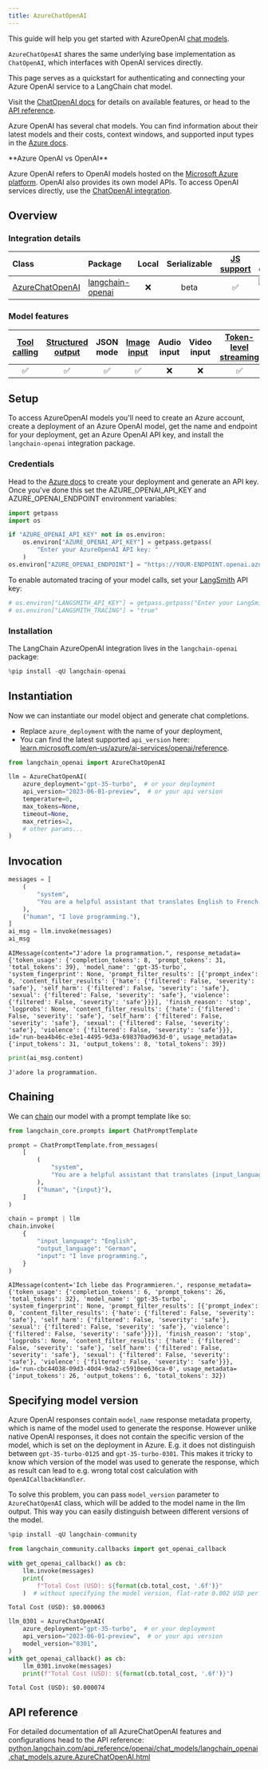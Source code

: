```yaml
---
title: AzureChatOpenAI
---
```


This guide will help you get started with AzureOpenAI [chat models](/oss/concepts/chat_models).

<Note>

`AzureChatOpenAI` shares the same underlying base implementation as `ChatOpenAI`,
which interfaces with OpenAI services directly.

This page serves as a quickstart for authenticating and connecting your Azure OpenAI service to a LangChain chat model.

Visit the [ChatOpenAI docs](/oss/integrations/chat/openai/) for details on available
features, or head to the [API reference](https://python.langchain.com/api_reference/openai/chat_models/langchain_openai.chat_models.azure.AzureChatOpenAI.html).

</Note>

Azure OpenAI has several chat models. You can find information about their latest models and their costs, context windows, and supported input types in the [Azure docs](https://learn.microsoft.com/en-us/azure/ai-services/openai/concepts/models).

<Info>
**Azure OpenAI vs OpenAI**

Azure OpenAI refers to OpenAI models hosted on the [Microsoft Azure platform](https://azure.microsoft.com/en-us/products/ai-services/openai-service). OpenAI also provides its own model APIs. To access OpenAI services directly, use the [ChatOpenAI integration](/oss/integrations/chat/openai/).

</Info>

## Overview

### Integration details

| Class | Package | Local | Serializable | [JS support](https://js.langchain.com/docs/integrations/chat/azure) | Package downloads | Package latest |
| :--- | :--- | :---: | :---: |  :---: | :---: | :---: |
| [AzureChatOpenAI](https://python.langchain.com/api_reference/openai/chat_models/langchain_openai.chat_models.azure.AzureChatOpenAI.html) | [langchain-openai](https://python.langchain.com/api_reference/openai/index.html) | ❌ | beta | ✅ | ![PyPI - Downloads](https://img.shields.io/pypi/dm/langchain-openai?style=flat-square&label=%20) | ![PyPI - Version](https://img.shields.io/pypi/v/langchain-openai?style=flat-square&label=%20) |

### Model features

| [Tool calling](/oss/how-to/tool_calling) | [Structured output](/oss/how-to/structured_output/) | JSON mode | [Image input](/oss/how-to/multimodal_inputs/) | Audio input | Video input | [Token-level streaming](/oss/how-to/chat_streaming/) | Native async | [Token usage](/oss/how-to/chat_token_usage_tracking/) | [Logprobs](/oss/how-to/logprobs/) |
| :---: | :---: | :---: | :---: |  :---: | :---: | :---: | :---: | :---: | :---: |
| ✅ | ✅ | ✅ | ✅ | ❌ | ❌ | ✅ | ✅ | ✅ | ✅ |

## Setup

To access AzureOpenAI models you'll need to create an Azure account, create a deployment of an Azure OpenAI model, get the name and endpoint for your deployment, get an Azure OpenAI API key, and install the `langchain-openai` integration package.

### Credentials

Head to the [Azure docs](https://learn.microsoft.com/en-us/azure/ai-services/openai/chatgpt-quickstart?tabs=command-line%2Cpython-new&pivots=programming-language-python) to create your deployment and generate an API key. Once you've done this set the AZURE_OPENAI_API_KEY and AZURE_OPENAI_ENDPOINT environment variables:

```python
import getpass
import os

if "AZURE_OPENAI_API_KEY" not in os.environ:
    os.environ["AZURE_OPENAI_API_KEY"] = getpass.getpass(
        "Enter your AzureOpenAI API key: "
    )
os.environ["AZURE_OPENAI_ENDPOINT"] = "https://YOUR-ENDPOINT.openai.azure.com/"
```

To enable automated tracing of your model calls, set your [LangSmith](https://docs.smith.langchain.com/) API key:

```python
# os.environ["LANGSMITH_API_KEY"] = getpass.getpass("Enter your LangSmith API key: ")
# os.environ["LANGSMITH_TRACING"] = "true"
```

### Installation

The LangChain AzureOpenAI integration lives in the `langchain-openai` package:

```python
%pip install -qU langchain-openai
```

## Instantiation

Now we can instantiate our model object and generate chat completions.

- Replace `azure_deployment` with the name of your deployment,
- You can find the latest supported `api_version` here: [learn.microsoft.com/en-us/azure/ai-services/openai/reference](https://learn.microsoft.com/en-us/azure/ai-services/openai/reference).

```python
from langchain_openai import AzureChatOpenAI

llm = AzureChatOpenAI(
    azure_deployment="gpt-35-turbo",  # or your deployment
    api_version="2023-06-01-preview",  # or your api version
    temperature=0,
    max_tokens=None,
    timeout=None,
    max_retries=2,
    # other params...
)
```

## Invocation

```python
messages = [
    (
        "system",
        "You are a helpful assistant that translates English to French. Translate the user sentence.",
    ),
    ("human", "I love programming."),
]
ai_msg = llm.invoke(messages)
ai_msg
```

```output
AIMessage(content="J'adore la programmation.", response_metadata={'token_usage': {'completion_tokens': 8, 'prompt_tokens': 31, 'total_tokens': 39}, 'model_name': 'gpt-35-turbo', 'system_fingerprint': None, 'prompt_filter_results': [{'prompt_index': 0, 'content_filter_results': {'hate': {'filtered': False, 'severity': 'safe'}, 'self_harm': {'filtered': False, 'severity': 'safe'}, 'sexual': {'filtered': False, 'severity': 'safe'}, 'violence': {'filtered': False, 'severity': 'safe'}}}], 'finish_reason': 'stop', 'logprobs': None, 'content_filter_results': {'hate': {'filtered': False, 'severity': 'safe'}, 'self_harm': {'filtered': False, 'severity': 'safe'}, 'sexual': {'filtered': False, 'severity': 'safe'}, 'violence': {'filtered': False, 'severity': 'safe'}}}, id='run-bea4b46c-e3e1-4495-9d3a-698370ad963d-0', usage_metadata={'input_tokens': 31, 'output_tokens': 8, 'total_tokens': 39})
```

```python
print(ai_msg.content)
```

```output
J'adore la programmation.
```

## Chaining

We can [chain](/oss/how-to/sequence/) our model with a prompt template like so:

```python
from langchain_core.prompts import ChatPromptTemplate

prompt = ChatPromptTemplate.from_messages(
    [
        (
            "system",
            "You are a helpful assistant that translates {input_language} to {output_language}.",
        ),
        ("human", "{input}"),
    ]
)

chain = prompt | llm
chain.invoke(
    {
        "input_language": "English",
        "output_language": "German",
        "input": "I love programming.",
    }
)
```

```output
AIMessage(content='Ich liebe das Programmieren.', response_metadata={'token_usage': {'completion_tokens': 6, 'prompt_tokens': 26, 'total_tokens': 32}, 'model_name': 'gpt-35-turbo', 'system_fingerprint': None, 'prompt_filter_results': [{'prompt_index': 0, 'content_filter_results': {'hate': {'filtered': False, 'severity': 'safe'}, 'self_harm': {'filtered': False, 'severity': 'safe'}, 'sexual': {'filtered': False, 'severity': 'safe'}, 'violence': {'filtered': False, 'severity': 'safe'}}}], 'finish_reason': 'stop', 'logprobs': None, 'content_filter_results': {'hate': {'filtered': False, 'severity': 'safe'}, 'self_harm': {'filtered': False, 'severity': 'safe'}, 'sexual': {'filtered': False, 'severity': 'safe'}, 'violence': {'filtered': False, 'severity': 'safe'}}}, id='run-cbc44038-09d3-40d4-9da2-c5910ee636ca-0', usage_metadata={'input_tokens': 26, 'output_tokens': 6, 'total_tokens': 32})
```

## Specifying model version

Azure OpenAI responses contain `model_name` response metadata property, which is name of the model used to generate the response. However unlike native OpenAI responses, it does not contain the specific version of the model, which is set on the deployment in Azure. E.g. it does not distinguish between `gpt-35-turbo-0125` and `gpt-35-turbo-0301`. This makes it tricky to know which version of the model was used to generate the response, which as result can lead to e.g. wrong total cost calculation with `OpenAICallbackHandler`.

To solve this problem, you can pass `model_version` parameter to `AzureChatOpenAI` class, which will be added to the model name in the llm output. This way you can easily distinguish between different versions of the model.

```python
%pip install -qU langchain-community
```

```python
from langchain_community.callbacks import get_openai_callback

with get_openai_callback() as cb:
    llm.invoke(messages)
    print(
        f"Total Cost (USD): ${format(cb.total_cost, '.6f')}"
    )  # without specifying the model version, flat-rate 0.002 USD per 1k input and output tokens is used
```

```output
Total Cost (USD): $0.000063
```

```python
llm_0301 = AzureChatOpenAI(
    azure_deployment="gpt-35-turbo",  # or your deployment
    api_version="2023-06-01-preview",  # or your api version
    model_version="0301",
)
with get_openai_callback() as cb:
    llm_0301.invoke(messages)
    print(f"Total Cost (USD): ${format(cb.total_cost, '.6f')}")
```

```output
Total Cost (USD): $0.000074
```

## API reference

For detailed documentation of all AzureChatOpenAI features and configurations head to the API reference: [python.langchain.com/api_reference/openai/chat_models/langchain_openai.chat_models.azure.AzureChatOpenAI.html](https://python.langchain.com/api_reference/openai/chat_models/langchain_openai.chat_models.azure.AzureChatOpenAI.html)
